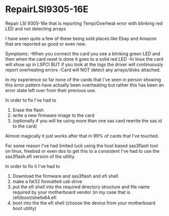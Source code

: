# RepairLSI9305-16E
Repair LSI 9305-16e that is reporting Temp/Overheat error with blinking red LED and not detecting arrays

I have seen quite a few of these being sold places like Ebay and Amazon that are reported as good or even new. 

Symptoms: 
-When you connect the card you see a blinking green LED and then when the card reset is done it goes to a solid red LED
-In linux the card will show up in LSPCI BUT if you look at the logs the driver will continuously report overheating errors
-Card will NOT detect any arrays/disks attached. 

In my experience so far none of the cards that I've seen in person showing this error pattern have actually been overheating 
but rather this has been an error state left over from their previous use. 

In order to fix I've had to 
1. Erase the flash
2. write a new firmware image to the card
3. (optionally if you will be using more than one sas card rewrite the sas id to the card)

Almost magically it just works after that in 99% of cards that I've touched. 

For some reason I've had limited luck using the host based sas3flash tool on linux, freebsd or even dos to get this to a consistent 
I've had to use the sas3flash.efi version of the utility. 

In order to fix it I've had to 

1. Download the firmware and sas3flash and efi shell
2. make a fat32 formatted usb drive
3. put the efi shell into the required directory structure and file name required by your motherboard vendor (in my case that is /efi/boot/shellx64.efi
5. boot into the the efi shell (choose the device from your motherboard boot utility) 


